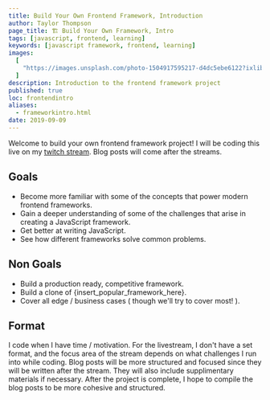 ```yaml
---
title: Build Your Own Frontend Framework, Introduction
author: Taylor Thompson
page_title: 🏗️ Build Your Own Framework, Intro
tags: [javascript, frontend, learning]
keywords: [javascript framework, frontend, learning]
images:
  [
    "https://images.unsplash.com/photo-1504917595217-d4dc5ebe6122?ixlib=rb-1.2.1&ixid=eyJhcHBfaWQiOjEyMDd9&auto=format&fit=crop&w=1050&q=80",
  ]
description: Introduction to the frontend framework project
published: true
loc: frontendintro
aliases:
  - frameworkintro.html
date: 2019-09-09
---
```


Welcome to build your own frontend framework project! I will be coding this live on my [twitch stream](https://www.twitch.tv/slower_loris).
Blog posts will come after the streams.

## Goals

- Become more familiar with some of the concepts that power modern frontend frameworks.
- Gain a deeper understanding of some of the challenges that arise in creating a JavaScript framework.
- Get better at writing JavaScript.
- See how different frameworks solve common problems.

## Non Goals

- Build a production ready, competitive framework.
- Build a clone of {insert_popular_framework_here}.
- Cover all edge / business cases ( though we'll try to cover most! ).

## Format

I code when I have time / motivation. For the livestream, I don't have a set format, and the focus area of the stream depends on what challenges I run into while coding.
Blog posts will be more structured and focused since they will be written after the stream. They will also include supplimentary materials if necessary. After the project is complete,
I hope to compile the blog posts to be more cohesive and structured.
